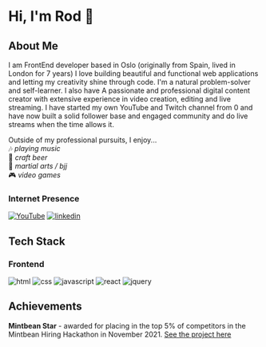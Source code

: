 # Hi, I'm Rod 👋  

## About Me 

I am FrontEnd developer based in Oslo (originally from Spain, lived in London for 7 years) I love building beautiful and functional web applications and letting my creativity shine through code. I'm a natural problem-solver and self-learner. I also have A passionate and professional digital content creator with extensive experience in video creation, editing and live streaming. I have started my own YouTube and Twitch channel from 0 and have now built a solid follower base and engaged community and do live streams when the time allows it.

Outside of my professional pursuits, I enjoy...  
🎶 *playing music*  
🍺 *craft beer*   
🥋 *martial arts / bjj*  
🎮 *video games*  


### Internet Presence 
[![YouTube](https://img.shields.io/badge/Youtube-red?style=for-the-badge&logo=youtube)](https://youtube.com/sendaplays)
[![linkedin](https://img.shields.io/badge/LinkedIn-0A66C2?style=for-the-badge&logo=LinkedIn&logoColor=white)](www.linkedin.com/in/rod-jimeno)

## Tech Stack

### Frontend

![html](https://img.shields.io/badge/html-E34F26?style=for-the-badge&logo=html5&logoColor=FFFFFF)
![css](https://img.shields.io/badge/css-1572B6?style=for-the-badge&logo=css3&logoColor=FFFFFF)
![javascript](https://img.shields.io/badge/javascript-F7DF1E?style=for-the-badge&logo=Javascript&logoColor=000000)
![react](https://img.shields.io/badge/react-61DAFB?style=for-the-badge&logo=React&logoColor=000000)
![jquery](https://img.shields.io/badge/jquery-0769AD?style=for-the-badge&logo=jquery&logoColor=FFFFFF)

## Achievements

**Mintbean Star** - awarded for placing in the top 5% of competitors in the Mintbean Hiring Hackathon in November 2021. [See the project here](https://github.com/Adam-Thometz/8-Bit-Clan)
